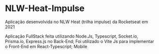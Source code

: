 # NLW-Heat-Impulse
Aplicação desenvolvida no NLW Heat (trilha impulse) da Rocketseat em 2021

Aplicação FullStack feita utilizando Node.Js, Typescript, Socket.io, Prisma.io, Express.js no Back-End; 
Foi utilizado o Vite Js para implementar o Front-End em React-Typescript;
Mobile
